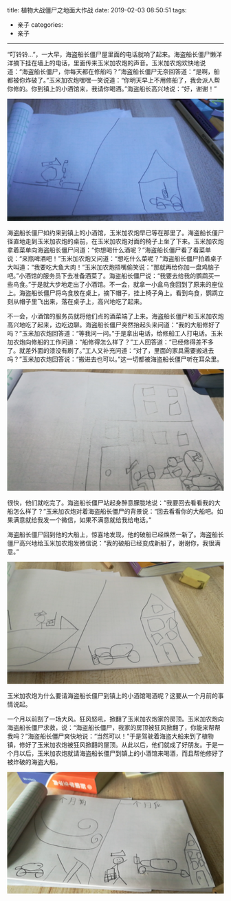title: 植物大战僵尸之地面大作战
date: 2019-02-03 08:50:51
tags:
- 亲子
categories:
- 亲子
---

“叮铃铃...”，一大早，海盗船长僵尸屋里面的电话就响了起来。海盗船长僵尸懒洋洋摘下挂在墙上的电话，里面传来玉米加农炮的声音。玉米加农炮欢快地说道：“海盗船长僵尸，你每天都在修船吗？”海盗船长僵尸无奈回答道：“是啊，船都被你炸破了。”玉米加农炮嘿嘿一笑说道：“你明天早上不用修船了，我会派人帮你修的。你到镇上的小酒馆来，我请你喝酒。”海盗船长高兴地说：“好，谢谢！”

![玉米加农炮打电话给海盗船长僵尸](/images/story-with-chouchou-2/160260743.jpg)

海盗船长僵尸如约来到镇上的小酒馆，玉米加农炮早已等在那里了。海盗船长僵尸径直地走到玉米加农炮的桌前，在玉米加农炮对面的椅子上坐了下来。玉米加农炮拿着菜单向海盗船长僵尸问道：“你想喝什么酒呢？”海盗船长僵尸看了看菜单说：“来瓶啤酒吧！”玉米加农炮又问道：“想吃什么菜呢？”海盗船长僵尸拍着桌子大叫道：“我要吃大鱼大肉！”玉米加农炮捂嘴偷笑说：“那就再给你加一盘鸡脑子吧。”小酒馆的服务员下去准备酒菜了。海盗船长僵尸说：“我要去给我的鹦鹉买一些鸟食。”于是就大步地走出了小酒馆。不一会，就拿一小盒鸟食回到了原来的座位上。海盗船长僵尸将鸟食放在桌上，摘下帽子，挂上椅子角上。看到鸟食，鹦鹉立刻从帽子里飞出来，落在桌子上，高兴地吃了起来。

不一会，小酒馆的服务员就将他们点的酒菜端了上来。海盗船长僵尸和玉米加农炮高兴地吃了起来，边吃边聊。海盗船长僵尸突然抬起头来问道：“我的大船修好了吗？”玉米加农炮回答道：“等我问一问。”于是拿出电话，给修船工人打电话。玉米加农炮向修船的工作问道：“船修得怎么样了？”工人回答道：“已经修得差不多了。就差外面的漆没有刷了。”工人又补充问道：“对了，里面的家具需要搬进去吗？”玉米加农炮回答说：“搬进去也可以。”这一切都被海盗船长僵尸听在耳朵里。

![海盗船长僵尸到酒馆](/images/story-with-chouchou-2/1757342053.jpg)

很快，他们就吃完了。海盗船长僵尸站起身醉意朦胧地说：“我要回去看看我的大船怎么样了？”玉米加农炮对着海盗船长僵尸的背景说：“回去看看你的大船吧。如果满意就给我发一个微信，如果不满意就给我给电话。”

海盗船长僵尸回到他的大船上，惊喜地发现，他的破船已经焕然一新了。海盗船长僵尸高兴地给玉米加农炮发微信说：“我的破船已经变成新船了，谢谢你，我很满意。”

![海盗船长僵尸去看新船](/images/story-with-chouchou-2/1461324894.jpg)

玉米加农炮为什么要请海盗船长僵尸到镇上的小酒馆喝酒呢？这要从一个月前的事情说起。

一个月以前刮了一场大风。狂风怒吼，掀翻了玉米加农炮家的房顶。玉米加农炮向海盗船长僵尸求救，说：“海盗船长僵尸，我家的房顶被狂风掀翻了，你能来帮帮我吗？”海盗船长僵尸爽快地说：“当然可以！”于是驾驶着海盗大船来到了植物镇，修好了玉米加农炮被狂风掀翻的屋顶。从此以后，他们就成了好朋友。于是一个月以后，玉米加农炮就请海盗船长僵尸到镇上的小酒馆来喝酒，而且帮他修好了被炸破的海盗大船。

![一个月以前的故事](/images/story-with-chouchou-2/1950276892.jpg)